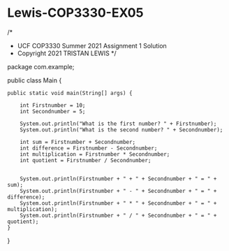 # Lewis-COP3330-EX05
/*
 *  UCF COP3330 Summer 2021 Assignment 1 Solution
 *  Copyright 2021 TRISTAN LEWIS
 */
 
package com.example;

public class Main {

    public static void main(String[] args) {

        int Firstnumber = 10;
        int Secondnumber = 5;

        System.out.println("What is the first number? " + Firstnumber);
        System.out.println("What is the second number? " + Secondnumber);

        int sum = Firstnumber + Secondnumber;
        int difference = Firstnumber - Secondnumber;
        int multiplication = Firstnumber * Secondnumber;
        int quotient = Firstnumber / Secondnumber;


        System.out.println(Firstnumber + " + " + Secondnumber + " = " + sum);
        System.out.println(Firstnumber + " - " + Secondnumber + " = " + difference);
        System.out.println(Firstnumber + " * " + Secondnumber + " = " + multiplication);
        System.out.println(Firstnumber + " / " + Secondnumber + " = " + quotient);
    }
}
